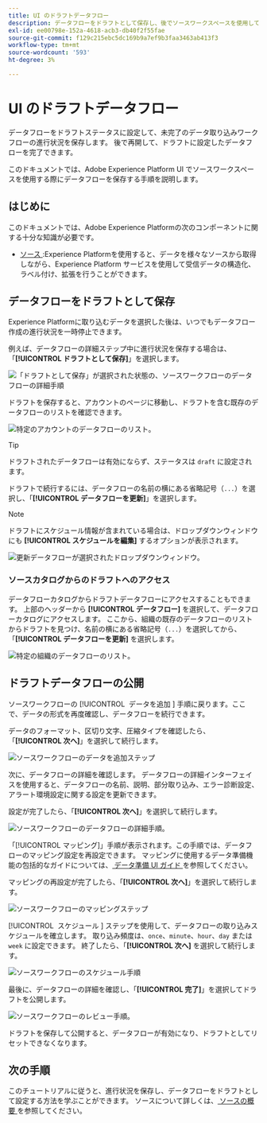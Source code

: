 ```yaml
---
title: UI のドラフトデータフロー
description: データフローをドラフトとして保存し、後でソースワークスペースを使用して公開する方法を説明します。
exl-id: ee00798e-152a-4618-acb3-db40f2f55fae
source-git-commit: f129c215ebc5dc169b9a7ef9b3faa3463ab413f3
workflow-type: tm+mt
source-wordcount: '593'
ht-degree: 3%

---
```


# UI のドラフトデータフロー

データフローをドラフトステータスに設定して、未完了のデータ取り込みワークフローの進行状況を保存します。 後で再開して、ドラフトに設定したデータフローを完了できます。

このドキュメントでは、Adobe Experience Platform UI でソースワークスペースを使用する際にデータフローを保存する手順を説明します。

## はじめに

このドキュメントでは、Adobe Experience Platformの次のコンポーネントに関する十分な知識が必要です。

* [ ソース ](../../home.md):Experience Platformを使用すると、データを様々なソースから取得しながら、Experience Platform サービスを使用して受信データの構造化、ラベル付け、拡張を行うことができます。

## データフローをドラフトとして保存

Experience Platformに取り込むデータを選択した後は、いつでもデータフロー作成の進行状況を一時停止できます。

例えば、データフローの詳細ステップ中に進行状況を保存する場合は、「**[!UICONTROL ドラフトとして保存]**」を選択します。

![ 「ドラフトとして保存」が選択された状態の、ソースワークフローのデータフローの詳細手順 ](../../images/tutorials/draft/save-as-draft.png)

ドラフトを保存すると、アカウントのページに移動し、ドラフトを含む既存のデータフローのリストを確認できます。

![ 特定のアカウントのデータフローのリスト。](../../images/tutorials/draft/draft-dataflow.png)

>[!TIP]
>
>ドラフトされたデータフローは有効にならず、ステータスは `draft` に設定されます。

ドラフトで続行するには、データフローの名前の横にある省略記号（`...`）を選択し、「**[!UICONTROL データフローを更新]**」を選択します。

>[!NOTE]
>
>ドラフトにスケジュール情報が含まれている場合は、ドロップダウンウィンドウにも **[!UICONTROL スケジュールを編集]** するオプションが表示されます。

![ 更新データフローが選択されたドロップダウンウィンドウ。](../../images/tutorials/draft/update-dataflow.png)

### ソースカタログからのドラフトへのアクセス

データフローカタログからドラフトデータフローにアクセスすることもできます。 上部のヘッダーから **[!UICONTROL データフロー]** を選択して、データフローカタログにアクセスします。 ここから、組織の既存のデータフローのリストからドラフトを見つけ、名前の横にある省略記号（`...`）を選択してから、「**[!UICONTROL データフローを更新]** を選択します。

![ 特定の組織のデータフローのリスト。](../../images/tutorials/draft/catalog-access.png)

## ドラフトデータフローの公開

ソースワークフローの [!UICONTROL &#x200B; データを追加 &#x200B;] 手順に戻ります。ここで、データの形式を再度確認し、データフローを続行できます。

データのフォーマット、区切り文字、圧縮タイプを確認したら、「**[!UICONTROL 次へ]**」を選択して続行します。

![ ソースワークフローのデータを追加ステップ ](../../images/tutorials/draft/select-data.png)

次に、データフローの詳細を確認します。 データフローの詳細インターフェイスを使用すると、データフローの名前、説明、部分取り込み、エラー診断設定、アラート環境設定に関する設定を更新できます。

設定が完了したら、「**[!UICONTROL 次へ]**」を選択して続行します。

![ ソースワークフローのデータフローの詳細手順。](../../images/tutorials/draft/dataflow-detail.png)

「[!UICONTROL マッピング]」手順が表示されます。この手順では、データフローのマッピング設定を再設定できます。 マッピングに使用するデータ準備機能の包括的なガイドについては、[ データ準備 UI ガイド ](../../../data-prep/ui/mapping.md) を参照してください。

マッピングの再設定が完了したら、「**[!UICONTROL 次へ]**」を選択して続行します。

![ ソースワークフローのマッピングステップ ](../../images/tutorials/draft/mapping.png)

[!UICONTROL &#x200B; スケジュール &#x200B;] ステップを使用して、データフローの取り込みスケジュールを確立します。 取り込み頻度は、`once`、`minute`、`hour`、`day` または `week` に設定できます。 終了したら、「**[!UICONTROL 次へ]** を選択して続行します。

![ ソースワークフローのスケジュール手順 ](../../images/tutorials/draft/scheduling.png)

最後に、データフローの詳細を確認し、「**[!UICONTROL 完了]**」を選択してドラフトを公開します。

![ ソースワークフローのレビュー手順。](../../images/tutorials/draft/review.png)

ドラフトを保存して公開すると、データフローが有効になり、ドラフトとしてリセットできなくなります。

## 次の手順

このチュートリアルに従うと、進行状況を保存し、データフローをドラフトとして設定する方法を学ぶことができます。 ソースについて詳しくは、[ ソースの概要 ](../../home.md) を参照してください。
